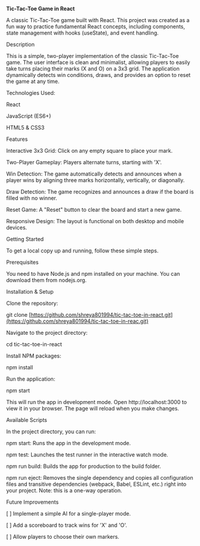 **Tic-Tac-Toe Game in React**

A classic Tic-Tac-Toe game built with React. This project was created as a fun way to practice fundamental React concepts, including components, state management with hooks (useState), and event handling.

Description

This is a simple, two-player implementation of the classic Tic-Tac-Toe game. The user interface is clean and minimalist, allowing players to easily take turns placing their marks (X and O) on a 3x3 grid. The application dynamically detects win conditions, draws, and provides an option to reset the game at any time.

Technologies Used:

React

JavaScript (ES6+)

HTML5 & CSS3

Features

Interactive 3x3 Grid: Click on any empty square to place your mark.

Two-Player Gameplay: Players alternate turns, starting with 'X'.

Win Detection: The game automatically detects and announces when a player wins by aligning three marks horizontally, vertically, or diagonally.

Draw Detection: The game recognizes and announces a draw if the board is filled with no winner.

Reset Game: A "Reset" button to clear the board and start a new game.

Responsive Design: The layout is functional on both desktop and mobile devices.

Getting Started

To get a local copy up and running, follow these simple steps.

Prerequisites

You need to have Node.js and npm installed on your machine. You can download them from nodejs.org.

Installation & Setup

Clone the repository:

git clone [https://github.com/shreya801994/tic-tac-toe-in-react.git](https://github.com/shreya801994/tic-tac-toe-in-reac.git)


Navigate to the project directory:

cd tic-tac-toe-in-react


Install NPM packages:

npm install


Run the application:

npm start


This will run the app in development mode. Open http://localhost:3000 to view it in your browser. The page will reload when you make changes.

Available Scripts

In the project directory, you can run:

npm start: Runs the app in the development mode.

npm test: Launches the test runner in the interactive watch mode.

npm run build: Builds the app for production to the build folder.

npm run eject: Removes the single dependency and copies all configuration files and transitive dependencies (webpack, Babel, ESLint, etc.) right into your project. Note: this is a one-way operation.

Future Improvements

[ ] Implement a simple AI for a single-player mode.

[ ] Add a scoreboard to track wins for 'X' and 'O'.

[ ] Allow players to choose their own markers.
